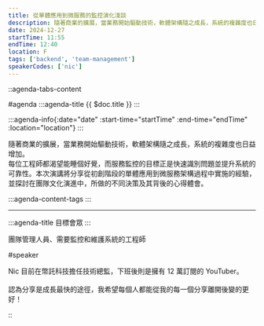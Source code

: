 ```yaml
---
title: 從單體應用到微服務的監控演化淺談
description: 隨著商業的擴展，當業務開始驅動技術，軟體架構隨之成長，系統的複雜度也日益增加。每位工程師都渴望能睡個好覺，而服務監控的目標正是快速識別問題並提升系統的可靠性。本次演講將分享從初創階段的單體應用到微服務架構過程中實施的經驗，並探討在團隊文化演進中，所做的不同決策及其背後的心得體會。
date: 2024-12-27
startTime: 11:55
endTime: 12:40
location: F
tags: ['backend', 'team-management']
speakerCodes: ['nic']
---
```


::agenda-tabs-content
<!--議程資訊-->
#agenda
:::agenda-title
{{ $doc.title }}
:::

:::agenda-info{:date="date" :start-time="startTime" :end-time="endTime" :location="location"}
:::

<!--議程資訊(內容)-->
隨著商業的擴展，當業務開始驅動技術，軟體架構隨之成長，系統的複雜度也日益增加。<br>
每位工程師都渴望能睡個好覺，而服務監控的目標正是快速識別問題並提升系統的可靠性。本次演講將分享從初創階段的單體應用到微服務架構過程中實施的經驗，並探討在團隊文化演進中，所做的不同決策及其背後的心得體會。

:::agenda-content-tags
:::

---

:::agenda-title
目標會眾
:::

<!--目標會眾(內容)-->
團隊管理人員、需要監控和維護系統的工程師

<!--講者介紹-->
#speaker
<!--講者介紹(內容)-->
Nic 目前在幣託科技擔任技術總監，下班後則是擁有 12 萬訂閱的 YouTuber。
<br><br>
認為分享是成長最快的途徑，我希望每個人都能從我的每一個分享離開後變的更好！

::
